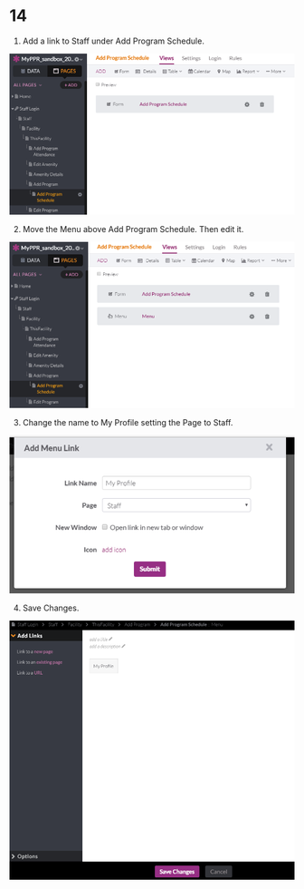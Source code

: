 # 14

1. Add a link to Staff under Add Program Schedule.

![01](images/14/01.PNG)

2. Move the Menu above Add Program Schedule. Then edit it.

![02](images/14/02.PNG)

3. Change the name to My Profile setting the Page to Staff.

![03](images/14/03.PNG)

4. Save Changes.

![04](images/14/04.PNG)